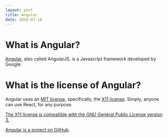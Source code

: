```yaml
---
layout: post
title: Angular
date: 2018-07-18
---
```


# What is Angular?

[Angular](https://angularjs.org/), also called AngularJS, is a Javascript framework developed by Google.

# What is the license of Angular?

Angular uses an [MIT license](https://github.com/angular/angular.js/blob/master/LICENSE), specifically, the [X11 license](https://directory.fsf.org/wiki/License:X11). Simply, anyone can use React, for any purpose.

[The X11 license is compatible with the GNU General Public License version 3.](https://www.gnu.org/licenses/license-list.html#X11License)

[Angular is a project on GitHub](https://github.com/angular/angular.js).
